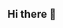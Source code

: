 ## Hi there 👋

<!--
**Brenda-star12/Brenda-star12** is a ✨ _special_ ✨ repository because its `README.md` (this file) appears on your GitHub profile. Meu nome é Brenda, tenho 15 anos gosto de ler, escrever histórias e escutar músicas, prefiro ficar em casa, não gosto tanto da escola, nâo tenho tantos amigos e amo gatos.

Here are some ideas to get you started:

![](https://media1.tenor.com/m/p0YhhBk9z0wAAAAC/oi.gif)
- 🔭 I’m currently working on ...
- 🌱 I’m currently learning ...
- 👯 I’m looking to collaborate on ...
- 🤔 I’m looking for help with ...
- 💬 Ask me about ...
- 📫 How to reach me: ...
- 😄 Pronouns: ...
- ⚡ Fun fact: ...
-->
